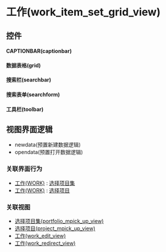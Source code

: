 # 工作(work_item_set_grid_view)  <!-- {docsify-ignore-all} -->



## 控件
#### CAPTIONBAR(captionbar)
#### 数据表格(grid)
#### 搜索栏(searchbar)
#### 搜索表单(searchform)
#### 工具栏(toolbar)

## 视图界面逻辑
  * newdata(预置新建数据逻辑)
  * opendata(预置打开数据逻辑)


### 关联界面行为
  * [工作(WORK)](module/Base/work) : [选择项目集](module/Base/work#界面行为)
  * [工作(WORK)](module/Base/work) : [选择项目](module/Base/work#界面行为)

### 关联视图
  * [选择项目集(portfolio_mpick_up_view)](app/view/portfolio_mpick_up_view)
  * [选择项目(project_mpick_up_view)](app/view/project_mpick_up_view)
  * [工作(work_edit_view)](app/view/work_edit_view)
  * [工作(work_redirect_view)](app/view/work_redirect_view)

<script>
 const { createApp } = Vue
  createApp({
    data() {
      return {

      }
    }
  }).use(ElementPlus).mount('#app')
</script>